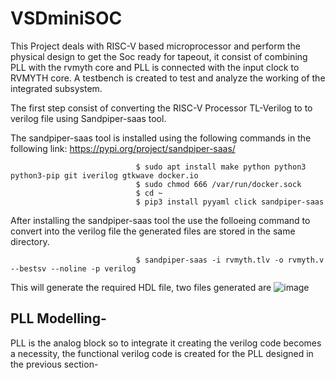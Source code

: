 # VSDminiSOC 
This Project deals with RISC-V based microprocessor and perform the physical design to get the Soc ready for tapeout, it consist of combining PLL with the rvmyth core and PLL is connected with the input clock to RVMYTH core. A testbench is created to test and analyze the working of the integrated subsystem.

The first step consist of converting the RISC-V Processor TL-Verilog to to verilog file using Sandpiper-saas tool.

The sandpiper-saas tool is installed using the following commands in the following link:
https://pypi.org/project/sandpiper-saas/
        

                                $ sudo apt install make python python3 python3-pip git iverilog gtkwave docker.io
                                $ sudo chmod 666 /var/run/docker.sock
                                $ cd ~
                                $ pip3 install pyyaml click sandpiper-saas

After installing the sandpiper-saas tool the use the folloeing command to convert into the verilog file the generated files are stored in the same directory.
                                        
                                $ sandpiper-saas -i rvmyth.tlv -o rvmyth.v --bestsv --noline -p verilog 
     
This will generate the required HDL file, two files generated are 
![image](https://user-images.githubusercontent.com/97835399/159148758-adbd68cc-41ca-4938-8b67-8bc2a8ca9c4a.png)

## PLL Modelling-  
PLL is the analog block so to integrate it creating the verilog code becomes a necessity, the functional verilog code is created for the PLL designed in the previous section- 










   
